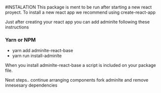 #INSTALATION
This package is ment to be run after starting a new react proyect. To install a new react app we recommend using create-react-app

Just after creating your react app you can add adminlte following these instructions

### Yarn or NPM 
- yarn add adminlte-react-base
- yarn run install-adminlte

When you install adminlte-react-base a script is included on your package file.

Next steps.. continue arranging components
fork adminlte and remove innesesary dependencies